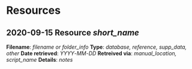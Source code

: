 # Resources

## 2020-09-15 Resource *short_name*

**Filename**: *filename or folder_info*
**Type**: *database, reference, supp_data, other*
**Date retrieved**: *YYYY*-*MM*-*DD*
**Retreived via**: *manual_location, script_name*
**Details**: *notes*